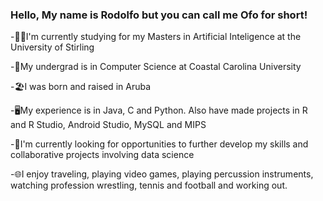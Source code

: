 ### Hello, My name is Rodolfo but you can call me Ofo for short!

-👨‍🎓I'm currently studying for my Masters in Artificial Inteligence at the University of Stirling

-🧒My undergrad is in Computer Science at Coastal Carolina University

-🏖️I was born and raised in Aruba

-🖥️My experience is in Java, C and Python. Also have made projects in R and R Studio, Android Studio, MySQL and MIPS

-🧠I'm currently looking for opportunities to further develop my skills and collaborative projects involving data science

-🌐I enjoy traveling, playing video games, playing percussion instruments, watching profession wrestling, tennis and football and working out.
